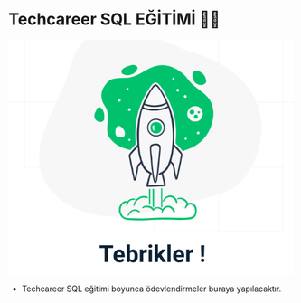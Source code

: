 # Techcareer SQL EĞİTİMİ 🚀✨

![Proje Görseli](https://github.com/berranuralinca/berranuralinca/raw/main/assets/SQL.png)

- Techcareer SQL eğitimi boyunca ödevlendirmeler buraya yapılacaktır.
